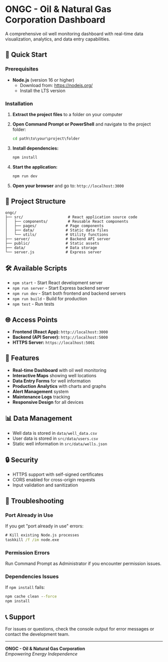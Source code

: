# ONGC - Oil & Natural Gas Corporation Dashboard

A comprehensive oil well monitoring dashboard with real-time data visualization, analytics, and data entry capabilities.

## 🚀 Quick Start

### Prerequisites
- **Node.js** (version 16 or higher)
  - Download from: https://nodejs.org/
  - Install the LTS version

### Installation

1. **Extract the project files** to a folder on your computer

2. **Open Command Prompt or PowerShell** and navigate to the project folder:
   ```cmd
   cd path\to\your\project\folder
   ```

3. **Install dependencies:**
   ```cmd
   npm install
   ```

4. **Start the application:**
   ```cmd
   npm run dev
   ```

5. **Open your browser** and go to: `http://localhost:3000`

## 📁 Project Structure

```
ongc/
├── src/                    # React application source code
│   ├── components/         # Reusable React components
│   ├── pages/             # Page components
│   ├── data/              # Static data files
│   └── utils/             # Utility functions
├── server/                # Backend API server
├── public/                # Static assets
├── data/                  # Data storage
└── server.js              # Express server
```

## 🛠️ Available Scripts

- `npm start` - Start React development server
- `npm run server` - Start Express backend server
- `npm run dev` - Start both frontend and backend servers
- `npm run build` - Build for production
- `npm test` - Run tests

## 🌐 Access Points

- **Frontend (React App):** `http://localhost:3000`
- **Backend (API Server):** `http://localhost:5000`
- **HTTPS Server:** `https://localhost:5001`

## 🔧 Features

- **Real-time Dashboard** with oil well monitoring
- **Interactive Maps** showing well locations
- **Data Entry Forms** for well information
- **Production Analytics** with charts and graphs
- **Alert Management** system
- **Maintenance Logs** tracking
- **Responsive Design** for all devices

## 📊 Data Management

- Well data is stored in `data/well_data.csv`
- User data is stored in `src/data/users.csv`
- Static well information in `src/data/wells.json`

## 🔒 Security

- HTTPS support with self-signed certificates
- CORS enabled for cross-origin requests
- Input validation and sanitization

## 🐛 Troubleshooting

### Port Already in Use
If you get "port already in use" errors:
```cmd
# Kill existing Node.js processes
taskkill /f /im node.exe
```

### Permission Errors
Run Command Prompt as Administrator if you encounter permission issues.

### Dependencies Issues
If `npm install` fails:
```cmd
npm cache clean --force
npm install
```

## 📞 Support

For issues or questions, check the console output for error messages or contact the development team.

---

**ONGC - Oil & Natural Gas Corporation**  
*Empowering Energy Independence* 